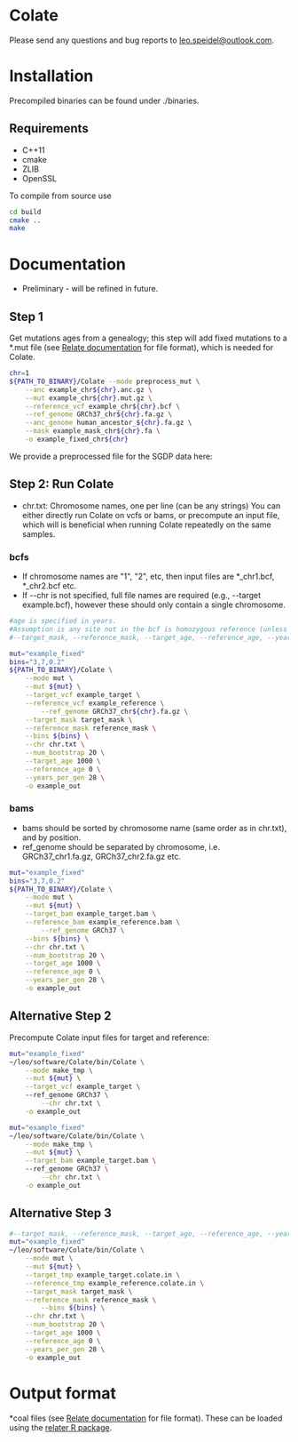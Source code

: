 # Colate

Please send any questions and bug reports to leo.speidel@outlook.com.


# Installation

Precompiled binaries can be found under ./binaries.

## Requirements

- C++11
- cmake
- ZLIB
- OpenSSL

To compile from source use
```` bash
cd build
cmake ..
make
````

# Documentation

- Preliminary - will be refined in future. 

## Step 1

Get mutations ages from a genealogy; this step will add fixed mutations to a *.mut file (see [Relate documentation](file:///Users/speidel/Documents/genomics/relate/docs/getting_started.html#Output) for file format), which is needed for Colate.
```` bash
chr=1
${PATH_TO_BINARY}/Colate --mode preprocess_mut \
	--anc example_chr${chr}.anc.gz \
	--mut example_chr${chr}.mut.gz \
	--reference_vcf example_chr${chr}.bcf \
	--ref_genome GRCh37_chr${chr}.fa.gz \
	--anc_genome human_ancestor_${chr}.fa.gz \
	--mask example_mask_chr${chr}.fa \
	-o example_fixed_chr${chr}
````

We provide a preprocessed file for the SGDP data here:

## Step 2: Run Colate

- chr.txt: Chromosome names, one per line (can be any strings)
You can either directly run Colate on vcfs or bams, or precompute an input file, which will is beneficial when running Colate repeatedly on the same samples.

### bcfs

- If chromosome names are "1", "2", etc, then input files are *\_chr1.bcf, *\_chr2.bcf etc.
- If --chr is not specified, full file names are required (e.g., --target example.bcf), however these should only contain a single chromosome.

```` bash
#age is specified in years.
#Assumption is any site not in the bcf is homozygous reference (unless masked out by a mask file).
#--target_mask, --reference_mask, --target_age, --reference_age, --years_per_gen, --num_bootstrap are optional

mut="example_fixed"
bins="3,7,0.2"
${PATH_TO_BINARY}/Colate \
	--mode mut \
	--mut ${mut} \
	--target_vcf example_target \
	--reference_vcf example_reference \
        --ref_genome GRCh37_chr${chr}.fa.gz \
	--target_mask target_mask \
	--reference_mask reference_mask \
	--bins ${bins} \
	--chr chr.txt \
	--num_bootstrap 20 \
	--target_age 1000 \
	--reference_age 0 \
	--years_per_gen 28 \
	-o example_out
````

### bams

- bams should be sorted by chromosome name (same order as in chr.txt), and by position.
- ref_genome should be separated by chromosome, i.e. GRCh37\_chr1.fa.gz, GRCh37\_chr2.fa.gz etc.

```` bash
mut="example_fixed"
bins="3,7,0.2"
${PATH_TO_BINARY}/Colate \
	--mode mut \
	--mut ${mut} \
	--target_bam example_target.bam \
	--reference_bam example_reference.bam \
        --ref_genome GRCh37 \
	--bins ${bins} \
	--chr chr.txt \
	--num_bootstrap 20 \
	--target_age 1000 \
	--reference_age 0 \
	--years_per_gen 28 \
	-o example_out
````

## Alternative Step 2

Precompute Colate input files for target and reference:

```` bash
mut="example_fixed"
~/leo/software/Colate/bin/Colate \
	--mode make_tmp \
	--mut ${mut} \
	--target_vcf example_target \ 
	--ref_genome GRCh37 \
        --chr chr.txt \
	-o example_out
````

```` bash
mut="example_fixed"
~/leo/software/Colate/bin/Colate \
	--mode make_tmp \
	--mut ${mut} \
	--target_bam example_target.bam \ 
	--ref_genome GRCh37 \
        --chr chr.txt \
	-o example_out
````

## Alternative Step 3

```` bash
#--target_mask, --reference_mask, --target_age, --reference_age, --years_per_gen, --num_bootstrap are optional
mut="example_fixed"
~/leo/software/Colate/bin/Colate \
	--mode mut \
	--mut ${mut} \
	--target_tmp example_target.colate.in \
	--reference_tmp example_reference.colate.in \
	--target_mask target_mask \
	--reference_mask reference_mask \
        --bins ${bins} \
	--chr chr.txt \
	--num_bootstrap 20 \
	--target_age 1000 \
	--reference_age 0 \
	--years_per_gen 28 \
	-o example_out
````

# Output format

*coal files (see [Relate documentation](file:///Users/speidel/Documents/genomics/relate/docs/modules.html#PopulationSizeScript_FileFormats) for file format).
These can be loaded using the [relater R package](https://github.com/leospeidel/relater).
